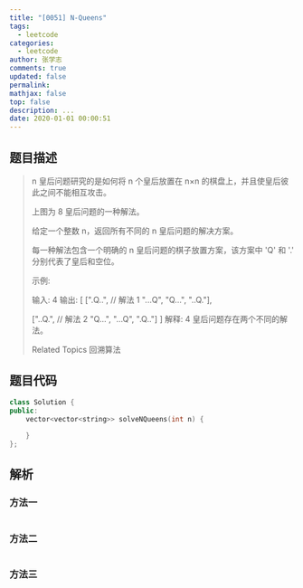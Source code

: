 ```yaml
---
title: "[0051] N-Queens"
tags:
  - leetcode
categories:
  - leetcode
author: 张学志
comments: true
updated: false
permalink:
mathjax: false
top: false
description: ...
date: 2020-01-01 00:00:51
---
```


## 题目描述

> n 皇后问题研究的是如何将 n 个皇后放置在 n×n 的棋盘上，并且使皇后彼此之间不能相互攻击。 
> 
> 
> 
> 上图为 8 皇后问题的一种解法。 
> 
> 给定一个整数 n，返回所有不同的 n 皇后问题的解决方案。 
> 
> 每一种解法包含一个明确的 n 皇后问题的棋子放置方案，该方案中 'Q' 和 '.' 分别代表了皇后和空位。 
> 
> 示例: 
> 
> 输入: 4
> 输出: [
> [".Q..",  // 解法 1
> "...Q",
> "Q...",
> "..Q."],
> 
> ["..Q.",  // 解法 2
> "Q...",
> "...Q",
> ".Q.."]
> ]
> 解释: 4 皇后问题存在两个不同的解法。
> 
> Related Topics 回溯算法

## 题目代码

```cpp
class Solution {
public:
    vector<vector<string>> solveNQueens(int n) {
        
    }
};
```

## 解析

### 方法一

```cpp

```

### 方法二

```cpp

```

### 方法三

```cpp

```

